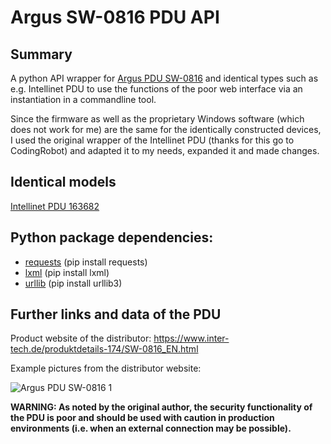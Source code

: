﻿# Argus SW-0816 PDU API

## Summary
A python API wrapper for [Argus PDU SW-0816](https://www.inter-tech.de/produktdetails-174/SW-0816_EN.html) and identical types such as e.g. Intellinet PDU to use the functions of the poor web interface via an instantiation in a commandline tool.

Since the firmware as well as the proprietary Windows software (which does not work for me) are the same for the identically constructed devices, I used the original wrapper of the Intellinet PDU (thanks for this go to CodingRobot) and adapted it to my needs, expanded it and made changes.

## Identical models
[Intellinet PDU 163682](https://intellinetnetwork.eu/products/intellinet-en-19-intelligent-8-port-pdu-163682)

## Python package dependencies:
 - [requests](https://pypi.org/project/requests) (pip install requests)
 - [lxml](https://pypi.org/project/lxml) (pip install lxml)
 - [urllib](https://pypi.org/project/urllib3) (pip install urllib3)

## Further links and data of the PDU

Product website of the distributor: https://www.inter-tech.de/produktdetails-174/SW-0816_EN.html

  

Example pictures from the distributor website:

  

![Argus PDU SW-0816 1](https://www.inter-tech.de/files/images/ipc/88887284/88887284/1_pdu_sw-0816_homepage.jpg)

  

**WARNING: As noted by the original author, the security functionality of the PDU is poor and should be used with caution in production environments (i.e. when an external connection may be possible).**